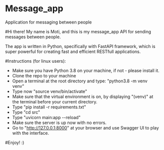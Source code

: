 # Message_app
Application for messaging between people

#Hi there! 
My name is Moti, and this is my message_app API for sending messages between people.

The app is written in Python, specifically with FastAPI framework, which is super powerful for creating fast 
and efficient RESTfull applications.

#Instructions (for linux users):

- Make sure you have Python 3.8 on your machine, if not - please install it.
- Clone the repo to your machine
- Open a terminal at the root directory and type: "python3.8 -m venv venv"
- Type now "source venv/bin/activate"
- Make sure that the virtual environment is on, by displaying "(venv)" at the terminal before your current directory.
- Type "pip install -r requirements.txt"
- Type "cd src"
- Type "uvicorn main:app --reload"
- Make sure the server is up now with no errors.
- Go to "http://127.0.0.1:8000" at your browser and use Swagger UI to play with the interface.

#Enjoy! :)

